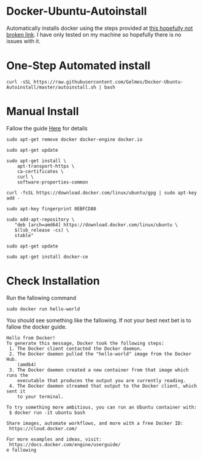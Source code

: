 # Docker-Ubuntu-Autoinstall
Automatically installs docker using the steps provided at [this hopefully not broken link](https://docs.docker.com/install/linux/docker-ce/ubuntu).
I have only tested on my machine so hopefully there is no issues with it.

# One-Step Automated install
`curl -sSL https://raw.githubusercontent.com/Gelmes/Docker-Ubuntu-Autoinstall/master/autoinstall.sh | bash`

# Manual Install
Fallow the guide [Here](https://docs.docker.com/install/linux/docker-ce/ubuntu) for details

```
sudo apt-get remove docker docker-engine docker.io

sudo apt-get update

sudo apt-get install \
    apt-transport-https \
    ca-certificates \
    curl \
    software-properties-common

curl -fsSL https://download.docker.com/linux/ubuntu/gpg | sudo apt-key add -

sudo apt-key fingerprint 0EBFCD88

sudo add-apt-repository \
   "deb [arch=amd64] https://download.docker.com/linux/ubuntu \
   $(lsb_release -cs) \
   stable"

sudo apt-get update

sudo apt-get install docker-ce
````

# Check Installation
Run the fallowing command

`sudo docker run hello-world`

You should see something like the fallowing. If not your best next bet is to fallow the docker guide.

```
Hello from Docker!
To generate this message, Docker took the following steps:
 1. The Docker client contacted the Docker daemon.
 2. The Docker daemon pulled the "hello-world" image from the Docker Hub.
    (amd64)
 3. The Docker daemon created a new container from that image which runs the
    executable that produces the output you are currently reading.
 4. The Docker daemon streamed that output to the Docker client, which sent it
    to your terminal.

To try something more ambitious, you can run an Ubuntu container with:
 $ docker run -it ubuntu bash

Share images, automate workflows, and more with a free Docker ID:
 https://cloud.docker.com/

For more examples and ideas, visit:
 https://docs.docker.com/engine/userguide/
e fallowing
```

